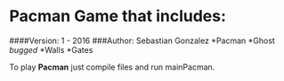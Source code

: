 # Pacman Game that includes:
####Version: 1 - 2016
###Author: Sebastian Gonzalez
*Pacman
*Ghost *bugged*
*Walls
*Gates

To play **Pacman** just compile files and run mainPacman.

